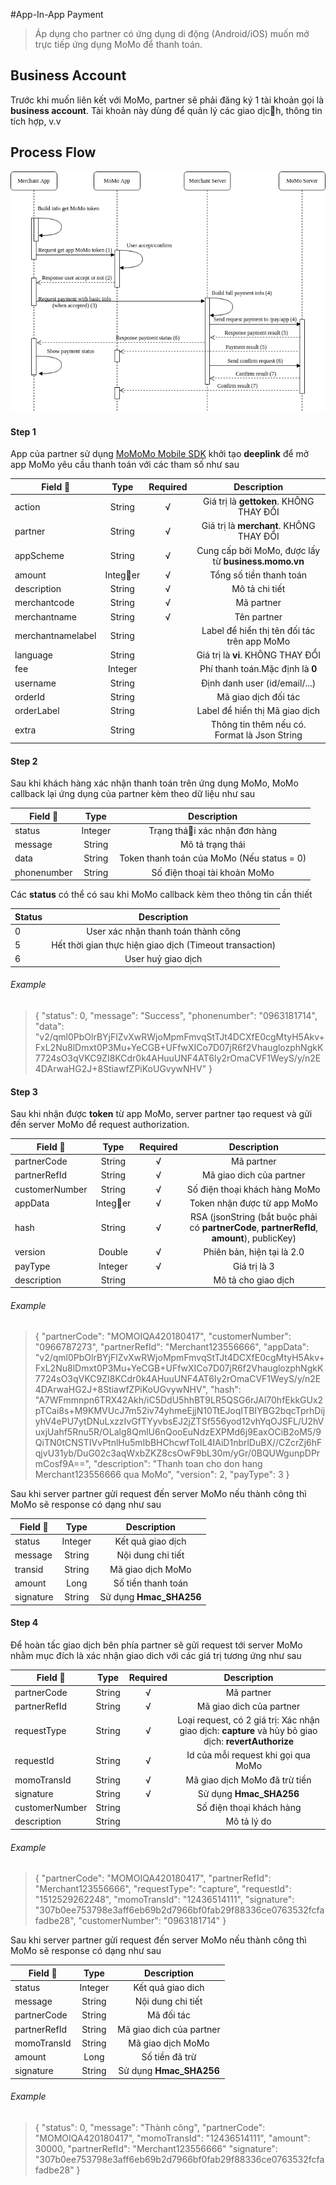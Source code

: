 #App-In-App Payment

> Áp dụng cho partner có ứng dụng di động (Android/iOS) muốn mở trực tiếp ứng dụng MoMo để thanh toán.

## Business Account

Trước khi muốn liên kết với MoMo, partner sẽ phải đăng ký 1 tài khoản gọi là **business account**. Tài khoản này dùng để quản lý các giao dịch, thông tin tích hợp, v.v

## Process Flow

![](aia-flow.png)

#### Step 1

App của partner sử dụng [MoMoMo Mobile SDK](https://github.com/momo-wallet/mobile-sdk) khởi tạo **deeplink** để mở app MoMo yêu cầu thanh toán với các tham số như sau

| Field             |  Type   | Required |                     Description                     |
| ----------------- | :-----: | :------: | :-------------------------------------------------: |
| action            | String  |    √     |       Giá trị là **gettoken**. KHÔNG THAY ĐỔI       |
| partner           | String  |    √     |       Giá trị là **merchant**. KHÔNG THAY ĐỔI       |
| appScheme         | String  |    √     | Cung cấp bởi MoMo, được lấy từ **business.momo.vn** |
| amount            | Integer |    √     |               Tổng số tiền thanh toán               |
| description       | String  |    √     |                   Mô tả chi tiết                    |
| merchantcode      | String  |    √     |                     Mã partner                      |
| merchantname      | String  |    √     |                     Tên partner                     |
| merchantnamelabel | String  |          |     Label để hiển thị tên đối tác trên app MoMo     |
| language          | String  |          |          Giá trị là **vi**. KHÔNG THAY ĐỔI          |
| fee               | Integer |          |          Phí thanh toán.Mặc định là **0**           |
| username          | String  |          |            Định danh user (id/email/...)            |
| orderId           | String  |          |                Mã giao dịch đối tác                 |
| orderLabel        | String  |          |           Label để hiển thị Mã giao dịch            |
| extra             | String  |          |    Thông tin thêm nếu có. Format là Json String     |

#### Step 2

Sau khi khách hàng xác nhận thanh toán trên ứng dụng MoMo, MoMo callback lại ứng dụng của partner kèm theo dữ liệu như sau

| Field       |  Type   |                Description                 |
| ----------- | :-----: | :----------------------------------------: |
| status      | Integer |        Trạng thái xác nhận đơn hàng        |
| message     | String  |              Mô tả trạng thái              |
| data        | String  | Token thanh toán của MoMo (Nếu status = 0) |
| phonenumber | String  |        Số điện thoại tài khoản MoMo        |

Các **status** có thể có sau khi MoMo callback kèm theo thông tin cần thiết

| Status |                       Description                       |
| ------ | :-----------------------------------------------------: |
| 0      |           User xác nhận thanh toán thành công           |
| 5      | Hết thời gian thực hiện giao dịch (Timeout transaction) |
| 6      |                   User huỷ giao dịch                    |

###### Example

> {
> "status": 0,
> "message": "Success",
> "phonenumber": "0963181714",
> "data": "v2/qml0PbOlrBYjFlZvXwRWjoMpmFmvqStTJt4DCXfE0cgMtyH5Akv+FxL2Nu8lDmxt0P3Mu+YeCGB+UFfwXICo7D07jR6f2VhauglozphNgkK7724sO3qVKC9ZI8KCdr0k4AHuuUNF4AT6Iy2rOmaCVF1WeyS/y/n2E4DArwaHG2J+8StiawfZPiKoUGvywNHV"
> }

#### Step 3

Sau khi nhận được **token** từ app MoMo, server partner tạo request và gửi đến server MoMo để request authorization.

| Field          |  Type   | Required |                                         Description                                          |
| -------------- | :-----: | :------: | :------------------------------------------------------------------------------------------: |
| partnerCode    | String  |    √     |                                          Mã partner                                          |
| partnerRefId   | String  |    √     |                                   Mã giao dich của partner                                   |
| customerNumber | String  |    √     |                                Số điện thoại khách hàng MoMo                                 |
| appData        | Integer |    √     |                                 Token nhận được từ app MoMo                                  |
| hash           | String  |    √     | RSA (jsonString (bắt buộc phải có **partnerCode**, **partnerRefId**, **amount**), publicKey) |
| version        | Double  |    √     |                                  Phiên bản, hiện tại là 2.0                                  |
| payType        | Integer |    √     |                                         Giá trị là 3                                         |
| description    | String  |          |                                     Mô tả cho giao dịch                                      |

###### Example

> {
> "partnerCode": "MOMOIQA420180417",
> "customerNumber": "0966787273",
> "partnerRefId": "Merchant123556666",
> "appData": "v2/qml0PbOlrBYjFlZvXwRWjoMpmFmvqStTJt4DCXfE0cgMtyH5Akv+FxL2Nu8lDmxt0P3Mu+YeCGB+UFfwXICo7D07jR6f2VhauglozphNgkK7724sO3qVKC9ZI8KCdr0k4AHuuUNF4AT6Iy2rOmaCVF1WeyS/y/n2E4DArwaHG2J+8StiawfZPiKoUGvywNHV",
> "hash": "A7WFmmnpn6TRX42Akh/iC5DdU5hhBT9LR5QSG6rJAl70hfEkkGUx2pTCai8s+M9KMVUcJ7m52iv74yhmeEjjN10TtEJoqITBIYBG2bqcTprhDijyhV4ePU7ytDNuLxzzIvGfTYyvbsEJ2jZTSf556yod12vhYqOJSFL/U2hVuxjUahf5Rnu5R/OLalg8QmlU6nQooEuNdzEXPMd6j9EaxOCiB2oM5/9QiTN0tCNSTIVvPtnlHu5mIbBHChcwfToIL4IAiD1nbrlDuBX//CZcrZj6hFqjvU31yb/DuG02c3aqWxbZKZ8csOwF9bL30m/yGr/0BQUWgunpDPrmCosf9A==",
> "description": "Thanh toan cho don hang Merchant123556666 qua MoMo",
> "version": 2,
> "payType": 3
> }

Sau khi server partner gửi request đến server MoMo nếu thành công thì MoMo sẽ response có dạng như sau

| Field     |  Type   |       Description       |
| --------- | :-----: | :---------------------: |
| status    | Integer |    Kết quả giao dịch    |
| message   | String  |    Nội dung chi tiết    |
| transid   | String  |    Mã giao dịch MoMo    |
| amount    |  Long   |   Số tiền thanh toán    |
| signature | String  | Sử dụng **Hmac_SHA256** |

#### Step 4

Để hoàn tấc giao dịch bên phía partner sẽ gửi request tới server MoMo nhằm mục đích là xác nhận giao dich với các giá trị tương ứng như sau

| Field          |  Type  | Required |                                             Description                                              |
| -------------- | :----: | :------: | :--------------------------------------------------------------------------------------------------: |
| partnerCode    | String |    √     |                                              Mã partner                                              |
| partnerRefId   | String |    √     |                                       Mã giao dich của partner                                       |
| requestType    | String |    √     | Loại request, có 2 giá trị: Xác nhận giao dịch: **capture** và hủy bỏ giao dịch: **revertAuthorize** |
| requestId      | String |    √     |                                 Id của mỗi request khi gọi qua MoMo                                  |
| momoTransId    | String |    √     |                                    Mã giao dịch MoMo đã trừ tiền                                     |
| signature      | String |    √     |                                       Sử dụng **Hmac_SHA256**                                        |
| customerNumber | String |          |                                       Số điện thoại khách hàng                                       |
| description    | String |          |                                             Mô tả lý do                                              |

###### Example

> {
> "partnerCode": "MOMOIQA420180417",
> "partnerRefId": "Merchant123556666",
> "requestType": "capture",
> "requestId": "1512529262248",
> "momoTransId": "12436514111",
> "signature": "307b0ee753798e3aff6eb69b2d7966bf0fab29f88336ce0763532fcfafadbe28",
> "customerNumber": "0963181714"
> }

Sau khi server partner gửi request đến server MoMo nếu thành công thì MoMo sẽ response có dạng như sau

| Field        |  Type   |       Description        |
| ------------ | :-----: | :----------------------: |
| status       | Integer |    Kết quả giao dich     |
| message      | String  |    Nội dung chi tiết     |
| partnerCode  | String  |        Mã đối tác        |
| partnerRefId | String  | Mã giao dich của partner |
| momoTransId  | String  |    Mã giao dịch MoMo     |
| amount       |  Long   |      Số tiền đã trừ      |
| signature    | String  | Sử dụng **Hmac_SHA256**  |

###### Example

> {
> "status": 0,
> "message": "Thành công",
> "partnerCode": "MOMOIQA420180417",
> "momoTransId": "12436514111",
> "amount": 30000,
> "partnerRefId": "Merchant123556666"
> "signature": "307b0ee753798e3aff6eb69b2d7966bf0fab29f88336ce0763532fcfafadbe28"
> }
